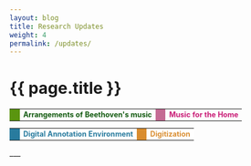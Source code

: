```yaml
---
layout: blog
title: Research Updates
weight: 4
permalink: /updates/
---
```

# {{ page.title }}

<table style="font-weight:bold;font-size:0.9em;border:0px;">
  <tr>
    <td style="background-color:#5A950F;border:0px;width:5px;"/>
    <td style="border:0px;text-align:left;color:#11590e">Arrangements of Beethoven's music</td>
    <td style="background-color:#c46a93;border:0px;width:5px;"/>
    <td style="border:0px;color:#c91c76;text-align:left;">Music for the Home</td>
  </tr>
</table>
<table style="font-weight:bold;font-size:0.9em;border:0px;">
  <tr style="background-color:#ffffff">
    <td style="background-color:#287b9e;border:0px;width:5px;"/>
    <td style="border:0px;text-align:left;color:#287b9e;">Digital Annotation Environment</td>
    <td style="background-color:#D98D30;border:0px;width:5px;"/>
    <td style="border:0px;text-align:left;color:#D98D30">Digitization</td>
  </tr>
</table>
___
<br/>
